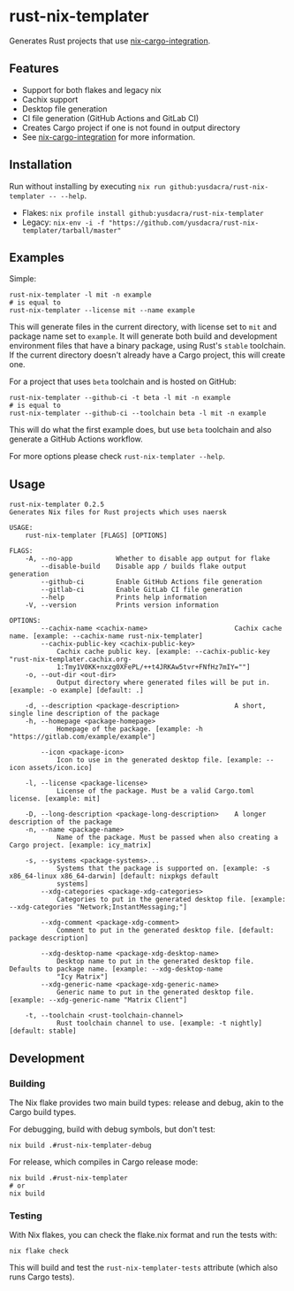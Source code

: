 # rust-nix-templater

Generates Rust projects that use [nix-cargo-integration].

## Features

- Support for both flakes and legacy nix
- Cachix support
- Desktop file generation
- CI file generation (GitHub Actions and GitLab CI)
- Creates Cargo project if one is not found in output directory
- See [nix-cargo-integration] for more information.

## Installation

Run without installing by executing `nix run github:yusdacra/rust-nix-templater -- --help`.

- Flakes: `nix profile install github:yusdacra/rust-nix-templater`
- Legacy: `nix-env -i -f "https://github.com/yusdacra/rust-nix-templater/tarball/master"`

## Examples

Simple:

```ShellSession
rust-nix-templater -l mit -n example
# is equal to
rust-nix-templater --license mit --name example
```

This will generate files in the current directory, with license set to `mit` and package name set to `example`.
It will generate both build and development environment files that have a binary package, using Rust's `stable` toolchain.
If the current directory doesn't already have a Cargo project, this will create one.

For a project that uses `beta` toolchain and is hosted on GitHub:

```ShellSession
rust-nix-templater --github-ci -t beta -l mit -n example
# is equal to
rust-nix-templater --github-ci --toolchain beta -l mit -n example
```

This will do what the first example does, but use `beta` toolchain and also generate a GitHub Actions workflow.

For more options please check `rust-nix-templater --help`.

## Usage

```
rust-nix-templater 0.2.5
Generates Nix files for Rust projects which uses naersk

USAGE:
    rust-nix-templater [FLAGS] [OPTIONS]

FLAGS:
    -A, --no-app           Whether to disable app output for flake
        --disable-build    Disable app / builds flake output generation
        --github-ci        Enable GitHub Actions file generation
        --gitlab-ci        Enable GitLab CI file generation
        --help             Prints help information
    -V, --version          Prints version information

OPTIONS:
        --cachix-name <cachix-name>                      Cachix cache name. [example: --cachix-name rust-nix-templater]
        --cachix-public-key <cachix-public-key>
            Cachix cache public key. [example: --cachix-public-key "rust-nix-templater.cachix.org-
            1:Tmy1V0KK+nxzg0XFePL/++t4JRKAw5tvr+FNfHz7mIY=""]
    -o, --out-dir <out-dir>
            Output directory where generated files will be put in. [example: -o example] [default: .]

    -d, --description <package-description>              A short, single line description of the package
    -h, --homepage <package-homepage>
            Homepage of the package. [example: -h "https://gitlab.com/example/example"]

        --icon <package-icon>
            Icon to use in the generated desktop file. [example: --icon assets/icon.ico]

    -l, --license <package-license>
            License of the package. Must be a valid Cargo.toml license. [example: mit]

    -D, --long-description <package-long-description>    A longer description of the package
    -n, --name <package-name>
            Name of the package. Must be passed when also creating a Cargo project. [example: icy_matrix]

    -s, --systems <package-systems>...
            Systems that the package is supported on. [example: -s x86_64-linux x86_64-darwin] [default: nixpkgs default
            systems]
        --xdg-categories <package-xdg-categories>
            Categories to put in the generated desktop file. [example: --xdg-categories "Network;InstantMessaging;"]

        --xdg-comment <package-xdg-comment>
            Comment to put in the generated desktop file. [default: package description]

        --xdg-desktop-name <package-xdg-desktop-name>
            Desktop name to put in the generated desktop file. Defaults to package name. [example: --xdg-desktop-name
            "Icy Matrix"]
        --xdg-generic-name <package-xdg-generic-name>
            Generic name to put in the generated desktop file. [example: --xdg-generic-name "Matrix Client"]

    -t, --toolchain <rust-toolchain-channel>
            Rust toolchain channel to use. [example: -t nightly] [default: stable]
```

## Development

### Building

The Nix flake provides two main build types: release and debug, akin to the Cargo build types.

For debugging, build with debug symbols, but don't test:

```ShellSession
nix build .#rust-nix-templater-debug
```

For release, which compiles in Cargo release mode:

```ShellSession
nix build .#rust-nix-templater
# or
nix build
```

### Testing

With Nix flakes, you can check the flake.nix format and run the tests with:

```ShellSession
nix flake check
```

This will build and test the `rust-nix-templater-tests` attribute (which also runs Cargo tests).

[devshell]: https://github.com/numtide/devshell "devshell"
[nix-cargo-integration]: https://github.com/yusdacra/nix-cargo-integration "nix-cargo-integration"